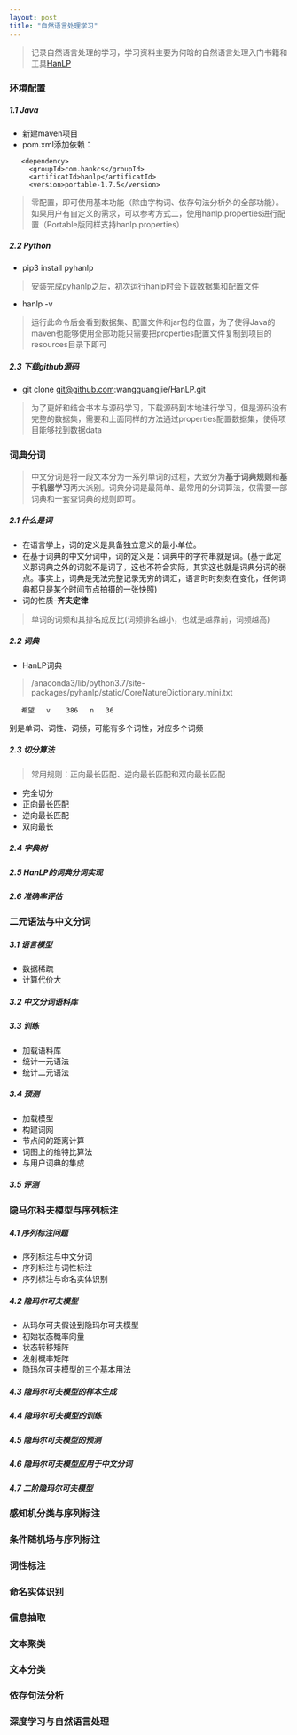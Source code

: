 ```yaml
---
layout: post
title: "自然语言处理学习"
---
```

>记录自然语言处理的学习，学习资料主要为何晗的自然语言处理入门书籍和工具[HanLP](https://github.com/wangguangjie/HanLP)

### 环境配置
##### 1.1 Java
- 新建maven项目
- pom.xml添加依赖：
```
   <dependency>
     <groupId>com.hankcs</groupId>
     <artificatId>hanlp</artificatId>
     <version>portable-1.7.5</version>
```
> 零配置，即可使用基本功能（除由字构词、依存句法分析外的全部功能）。如果用户有自定义的需求，可以参考方式二，使用hanlp.properties进行配置（Portable版同样支持hanlp.properties）

##### 2.2 Python
- pip3 install pyhanlp
> 安装完成pyhanlp之后，初次运行hanlp时会下载数据集和配置文件
- hanlp -v
> 运行此命令后会看到数据集、配置文件和jar包的位置，为了使得Java的maven也能够使用全部功能只需要把properties配置文件复制到项目的resources目录下即可

##### 2.3 下载github源码
- git clone git@github.com:wangguangjie/HanLP.git
> 为了更好和结合书本与源码学习，下载源码到本地进行学习，但是源码没有完整的数据集，需要和上面同样的方法通过properties配置数据集，使得项目能够找到数据data



### 词典分词
>中文分词是将一段文本分为一系列单词的过程，大致分为**基于词典规则**和**基于机器学习**两大派别。词典分词是最简单、最常用的分词算法，仅需要一部词典和一套查词典的规则即可。

##### 2.1 什么是词
- 在语言学上，词的定义是具备独立意义的最小单位。
- 在基于词典的中文分词中，词的定义是：词典中的字符串就是词。(基于此定义那词典之外的词就不是词了，这也不符合实际，其实这也就是词典分词的弱点。事实上，词典是无法完整记录无穷的词汇，语言时时刻刻在变化，任何词典都只是某个时间节点拍摄的一张快照)
- 词的性质-**齐夫定律**
> 单词的词频和其排名成反比(词频排名越小，也就是越靠前，词频越高)

##### 2.2 词典
- HanLP词典
> /anaconda3/lib/python3.7/site-packages/pyhanlp/static/CoreNatureDictionary.mini.txt
```
   希望   v    386   n   36
```
别是单词、词性、词频，可能有多个词性，对应多个词频

##### 2.3 切分算法
> 常用规则：正向最长匹配、逆向最长匹配和双向最长匹配

- 完全切分
- 正向最长匹配
- 逆向最长匹配
- 双向最长

##### 2.4 字典树

##### 2.5 HanLP的词典分词实现

##### 2.6 准确率评估



### 二元语法与中文分词

##### 3.1 语言模型
- 数据稀疏
- 计算代价大

##### 3.2 中文分词语料库

##### 3.3 训练
- 加载语料库
- 统计一元语法
- 统计二元语法

##### 3.4 预测
- 加载模型
- 构建词网
- 节点间的距离计算
- 词图上的维特比算法
- 与用户词典的集成

##### 3.5 评测




### 隐马尔科夫模型与序列标注

##### 4.1 序列标注问题
- 序列标注与中文分词
- 序列标注与词性标注
- 序列标注与命名实体识别

##### 4.2 隐玛尔可夫模型
- 从玛尔可夫假设到隐玛尔可夫模型
- 初始状态概率向量
- 状态转移矩阵
- 发射概率矩阵
- 隐玛尔可夫模型的三个基本用法

##### 4.3 隐玛尔可夫模型的样本生成


##### 4.4 隐玛尔可夫模型的训练


##### 4.5 隐玛尔可夫模型的预测

##### 4.6 隐玛尔可夫模型应用于中文分词

##### 4.7 二阶隐玛尔可夫模型


### 感知机分类与序列标注


### 条件随机场与序列标注

### 词性标注

### 命名实体识别


### 信息抽取


### 文本聚类

### 文本分类


### 依存句法分析

### 深度学习与自然语言处理

























 




